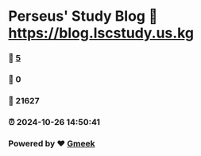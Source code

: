 # Perseus' Study Blog :link: https://blog.lscstudy.us.kg 
### :page_facing_up: [5](https://blog.lscstudy.us.kg/tag.html) 
### :speech_balloon: 0 
### :hibiscus: 21627 
### :alarm_clock: 2024-10-26 14:50:41 
### Powered by :heart: [Gmeek](https://github.com/Meekdai/Gmeek)
